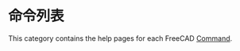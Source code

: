 # 命令列表

This category contains the help pages for each FreeCAD [Command](https://wiki.freecad.org/Command).
